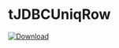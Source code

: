 # tJDBCUniqRow

 [ ![Download](https://api.bintray.com/packages/paultegelaar/maven/tJDBCUniqRow/images/download.svg) ](https://bintray.com/paultegelaar/maven/tJDBCUniqRow/_latestVersion)
